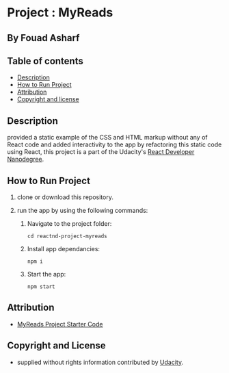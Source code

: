# Project : MyReads
## By  Fouad Asharf

## Table of contents
- [Description](#description)
- [How to Run Project](#how-to-run-project)
- [Attribution](#attribution)
- [Copyright and license](#copyright-and-license)

## Description
provided a static example of the CSS and HTML markup without any of React code and added interactivity to the app by refactoring this static code using React, this project is a part of the Udacity's [React Developer
Nanodegree](https://www.udacity.com/course/react-nanodegree--nd019).


## How to Run Project
1. clone or download this repository.
      
2. run the app by using the following commands:
      1. Navigate to the project folder:
          ```
          cd reactnd-project-myreads
          ```
      2. Install app dependancies:
          ```
          npm i
          ```
      3. Start the app:
          ```
          npm start
          ```
      


## Attribution
* [MyReads Project Starter Code](https://github.com/udacity/reactnd-project-myreads-starter)


## Copyright and License
- supplied without rights information contributed by [Udacity](http://www.udacity.com).

